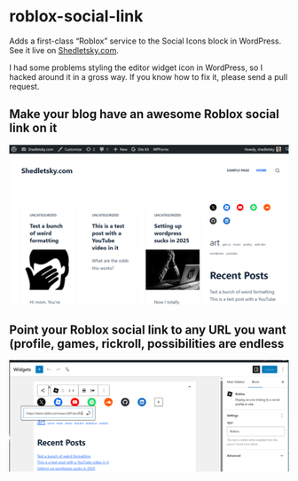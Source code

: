 # roblox-social-link

Adds a first-class “Roblox” service to the Social Icons block in WordPress. See it live on [Shedletsky.com](https://shedletsky.com/).

I had some problems styling the editor widget icon in WordPress, so I hacked around it in a gross way. If you know how to fix it, please send a pull request.

## Make your blog have an awesome Roblox social link on it

![Roblox social icon on blog](https://github.com/Shedletsky/roblox-social-link/blob/main/pics/blog.PNG)

## Point your Roblox social link to any URL you want (profile, games, rickroll, possibilities are endless

![Set any url for the link in the editor](https://github.com/Shedletsky/roblox-social-link/blob/main/pics/editor.PNG)



